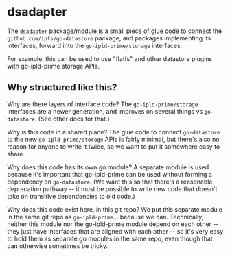 dsadapter
=========

The `dsadapter` package/module is a small piece of glue code to connect
the `github.com/ipfs/go-datastore` package, and packages implementing its interfaces,
forward into the `go-ipld-prime/storage` interfaces.

For example, this can be used to use "flatfs" and other datastore plugins
with go-ipld-prime storage APIs.

Why structured like this?
-------------------------

Why are there layers of interface code?
The `go-ipld-prime/storage` interfaces are a newer generation,
and improves on several things vs `go-datastore`.  (See other docs for that.)

Why is this code in a shared place?
The glue code to connect `go-datastore` to the new `go-ipld-prime/storage` APIs
is fairly minimal, but there's also no reason for anyone to write it twice,
so we want to put it somewhere easy to share.

Why does this code has its own go module?
A separate module is used because it's important that go-ipld-prime can be used
without forming a dependency on `go-datastore`.
(We want this so that there's a reasonable deprecation pathway -- it must be
possible to write new code that doesn't take on transitive dependencies to old code.)

Why does this code exist here, in this git repo?
We put this separate module in the same git repo as `go-ipld-prime`... because we can.
Technically, neither this module nor the go-ipld-prime module depend on each other --
they just have interfaces that are aligned with each other -- so it's very easy to
hold them as separate go modules in the same repo, even though that can otherwise sometimes be tricky.
